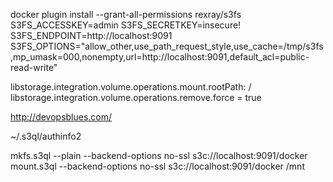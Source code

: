 docker plugin install --grant-all-permissions  rexray/s3fs S3FS_ACCESSKEY=admin S3FS_SECRETKEY=insecure! S3FS_ENDPOINT=http://localhost:9091 S3FS_OPTIONS="allow_other,use_path_request_style,use_cache=/tmp/s3fs,mp_umask=000,nonempty,url=http://localhost:9091,default_acl=public-read-write"


libstorage.integration.volume.operations.mount.rootPath: /
libstorage.integration.volume.operations.remove.force = true

http://devopsblues.com/

~/.s3ql/authinfo2


mkfs.s3ql --plain --backend-options no-ssl s3c://localhost:9091/docker
mount.s3ql --backend-options no-ssl s3c://localhost:9091/docker /mnt